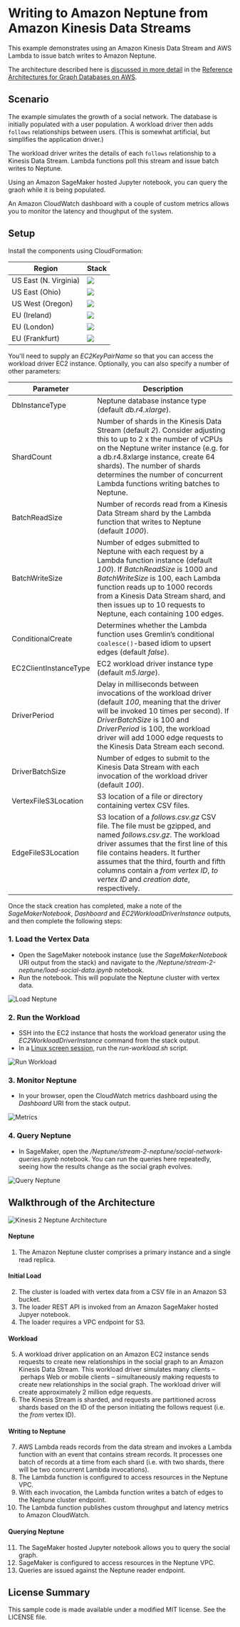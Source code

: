 # Writing to Amazon Neptune from Amazon Kinesis Data Streams

This example demonstrates using an Amazon Kinesis Data Stream and AWS Lambda to issue batch writes to Amazon Neptune.

The architecture described here is [discussed in more detail](https://github.com/aws-samples/aws-dbs-refarch-graph/tree/master/src/writing-from-amazon-kinesis-data-streams) in the [Reference Architectures for Graph Databases on AWS](https://github.com/aws-samples/aws-dbs-refarch-graph).

## Scenario

The example simulates the growth of a social network. The database is initially populated with a user population. A workload driver then adds `follows` relationships between users. (This is somewhat artificial, but simplifies the application driver.)

The workload driver writes the details of each `follows` relationship to a Kinesis Data Stream. Lambda functions poll this stream and issue batch writes to Neptune. 

Using an Amazon SageMaker hosted Jupyter notebook, you can query the graoh while it is being populated.

An Amazon CloudWatch dashboard with a couple of custom metrics allows you to monitor the latency and thoughput of the system.

## Setup

Install the components using CloudFormation:

| Region | Stack |
| ---- | ---- |
|US East (N. Virginia) |  [<img src="https://s3.amazonaws.com/cloudformation-examples/cloudformation-launch-stack.png">](https://us-east-1.console.aws.amazon.com/cloudformation/home?region=us-east-1#/stacks/create/review?templateURL=https://s3.amazonaws.com/aws-neptune-customer-samples/neptune-sagemaker/cloudformation-templates/stream-2-neptune/stream-2-neptune-stack.json&stackName=stream-2-neptune&param_DbInstanceType=db.r4.xlarge&param_ShardCount=2&param_BatchReadSize=1000&param_BatchWriteSize=100&param_EC2ClientInstanceType=m5.large&param_DriverPeriod=100&param_DriverBatchSize=100&param_ConditionalCreate=true&param_VertexFileS3Location=s3://aws-neptune-customer-samples-us-east-1/neptune-sagemaker/data/social-super-connector/vertices/&param_EdgeFileS3Location=s3://aws-neptune-customer-samples-us-east-1/neptune-sagemaker/data/social-super-connector/edges/follows.csv.gz) |
|US East (Ohio) |  [<img src="https://s3.amazonaws.com/cloudformation-examples/cloudformation-launch-stack.png">](https://us-east-2.console.aws.amazon.com/cloudformation/home?region=us-east-2#/stacks/create/review?templateURL=https://s3.amazonaws.com/aws-neptune-customer-samples/neptune-sagemaker/cloudformation-templates/stream-2-neptune/stream-2-neptune-stack.json&stackName=stream-2-neptune&param_DbInstanceType=db.r4.xlarge&param_ShardCount=2&param_BatchReadSize=1000&param_BatchWriteSize=100&param_EC2ClientInstanceType=m5.large&param_DriverPeriod=100&param_DriverBatchSize=100&param_ConditionalCreate=true&param_VertexFileS3Location=s3://aws-neptune-customer-samples-us-east-2/neptune-sagemaker/data/social-super-connector/vertices/&param_EdgeFileS3Location=s3://aws-neptune-customer-samples-us-east-2/neptune-sagemaker/data/social-super-connector/edges/follows.csv.gz) |
|US West (Oregon) |  [<img src="https://s3.amazonaws.com/cloudformation-examples/cloudformation-launch-stack.png">](https://us-west-2.console.aws.amazon.com/cloudformation/home?region=us-west-2#/stacks/create/review?templateURL=https://s3.amazonaws.com/aws-neptune-customer-samples/neptune-sagemaker/cloudformation-templates/stream-2-neptune/stream-2-neptune-stack.json&stackName=stream-2-neptune&param_DbInstanceType=db.r4.xlarge&param_ShardCount=2&param_BatchReadSize=1000&param_BatchWriteSize=100&param_EC2ClientInstanceType=m5.large&param_DriverPeriod=100&param_DriverBatchSize=100&param_ConditionalCreate=true&param_VertexFileS3Location=s3://aws-neptune-customer-samples-us-west-2/neptune-sagemaker/data/social-super-connector/vertices/&param_EdgeFileS3Location=s3://aws-neptune-customer-samples-us-west-2/neptune-sagemaker/data/social-super-connector/edges/follows.csv.gz) |
|EU (Ireland) |  [<img src="https://s3.amazonaws.com/cloudformation-examples/cloudformation-launch-stack.png">](https://eu-west-1.console.aws.amazon.com/cloudformation/home?region=eu-west-1#/stacks/create/review?templateURL=https://s3.amazonaws.com/aws-neptune-customer-samples/neptune-sagemaker/cloudformation-templates/stream-2-neptune/stream-2-neptune-stack.json&stackName=stream-2-neptune&param_DbInstanceType=db.r4.xlarge&param_ShardCount=2&param_BatchReadSize=1000&param_BatchWriteSize=100&param_EC2ClientInstanceType=m5.large&param_DriverPeriod=100&param_DriverBatchSize=100&param_ConditionalCreate=true&param_VertexFileS3Location=s3://aws-neptune-customer-samples-eu-west-1/neptune-sagemaker/data/social-super-connector/vertices/&param_EdgeFileS3Location=s3://aws-neptune-customer-samples-eu-west-1/neptune-sagemaker/data/social-super-connector/edges/follows.csv.gz) |
|EU (London) |  [<img src="https://s3.amazonaws.com/cloudformation-examples/cloudformation-launch-stack.png">](https://eu-west-2.console.aws.amazon.com/cloudformation/home?region=eu-west-2#/stacks/create/review?templateURL=https://s3.amazonaws.com/aws-neptune-customer-samples/neptune-sagemaker/cloudformation-templates/stream-2-neptune/stream-2-neptune-stack.json&stackName=stream-2-neptune&param_DbInstanceType=db.r4.xlarge&param_ShardCount=2&param_BatchReadSize=1000&param_BatchWriteSize=100&param_EC2ClientInstanceType=m5.large&param_DriverPeriod=100&param_DriverBatchSize=100&param_ConditionalCreate=true&param_VertexFileS3Location=s3://aws-neptune-customer-samples-eu-west-2/neptune-sagemaker/data/social-super-connector/vertices/&param_EdgeFileS3Location=s3://aws-neptune-customer-samples-eu-west-2/neptune-sagemaker/data/social-super-connector/edges/follows.csv.gz) |
|EU (Frankfurt) |  [<img src="https://s3.amazonaws.com/cloudformation-examples/cloudformation-launch-stack.png">](https://eu-central-1.console.aws.amazon.com/cloudformation/home?region=eu-central-1#/stacks/create/review?templateURL=https://s3.amazonaws.com/aws-neptune-customer-samples/neptune-sagemaker/cloudformation-templates/stream-2-neptune/stream-2-neptune-stack.json&stackName=stream-2-neptune&param_DbInstanceType=db.r4.xlarge&param_ShardCount=2&param_BatchReadSize=1000&param_BatchWriteSize=100&param_EC2ClientInstanceType=m5.large&param_DriverPeriod=100&param_DriverBatchSize=100&param_ConditionalCreate=true&param_VertexFileS3Location=s3://aws-neptune-customer-samples-eu-central-1/neptune-sagemaker/data/social-super-connector/vertices/&param_EdgeFileS3Location=s3://aws-neptune-customer-samples-eu-central-1/neptune-sagemaker/data/social-super-connector/edges/follows.csv.gz) |

You'll need to supply an *EC2KeyPairName* so that you can access the workload driver EC2 instance. Optionally, you can also specify a number of other parameters:

| Parameter | Description |
| --- | --- |
| DbInstanceType | Neptune database instance type (default *db.r4.xlarge*). |
| ShardCount | Number of shards in the Kinesis Data Stream (default *2*). Consider adjusting this to up to 2 x the number of vCPUs on the Neptune writer instance (e.g. for a db.r4.8xlarge instance, create 64 shards). The number of shards determines the number of concurrent Lambda functions writing batches to Neptune. |
| BatchReadSize | Number of records read from a Kinesis Data Stream shard by the Lambda function that writes to Neptune (default *1000*). |
| BatchWriteSize | Number of edges submitted to Neptune with each request by a Lambda function instance (default *100*). If *BatchReadSize* is 1000 and *BatchWriteSize* is 100, each Lambda function reads up to 1000 records from a Kinesis Data Stream shard, and then issues up to 10 requests to Neptune, each containing 100 edges.  |
| ConditionalCreate | Determines whether the Lambda function uses Gremlin’s conditional `coalesce()`-based idiom to upsert edges (default *false*). |
| EC2ClientInstanceType | EC2 workload driver instance type (default *m5.large*). |
| DriverPeriod | Delay in milliseconds between invocations of the workload driver (default *100*, meaning that the driver will be invoked 10 times per second). If *DriverBatchSize* is 100 and *DriverPeriod* is 100, the workload driver will add 1000 edge requests to the Kinesis Data Stream each second. |
| DriverBatchSize | Number of edges to submit to the Kinesis Data Stream with each invocation of the workload driver (default *100*). |
| VertexFileS3Location | S3 location of a file or directory containing vertex CSV files. |
| EdgeFileS3Location | S3 location of a *follows.csv.gz* CSV file. The file must be gzipped, and named *follows.csv.gz*. The workload driver assumes that the first line of this file contains headers. It further assumes that the third, fourth and fifth columns contain a *from vertex ID*, *to vertex ID* and *creation date*, respectively. |

Once the stack creation has completed, make a note of the *SageMakerNotebook*, *Dashboard* and *EC2WorkloadDriverInstance* outputs, and then complete the following steps:

### 1. Load the Vertex Data

  * Open the SageMaker notebook instance (use the *SageMakerNotebook* URI output from the stack) and navigate to the */Neptune/stream-2-neptune/load-social-data.ipynb* notebook.
  * Run the notebook. This will populate the Neptune cluster with vertex data.
  
![Load Neptune](load-neptune.png)

### 2. Run the Workload

  * SSH into the EC2 instance that hosts the workload generator using the *EC2WorkloadDriverInstance* command from the stack output.
  * In a [Linux screen session](https://kb.iu.edu/d/acuy), run the *run-workload.sh* script.
  
![Run Workload](run-workload.png)
  
### 3. Monitor Neptune
  
  * In your browser, open the CloudWatch metrics dashboard using the *Dashboard* URI from the stack output.
  
![Metrics](metrics.png)
  
### 4. Query Neptune

  * In SageMaker, open the */Neptune/stream-2-neptune/social-network-queries.ipynb* notebook. You can run the queries here repeatedly, seeing how the results change as the social graph evolves.
  
![Query Neptune](query-neptune.png)


## Walkthrough of the Architecture

![Kinesis 2 Neptune Architecture](kinesis-2-neptune-architecture.png)

#### Neptune

  1. The Amazon Neptune cluster comprises a primary instance and a single read replica.

#### Initial Load

  2. The cluster is loaded with vertex data from a CSV file in an Amazon S3 bucket.
  3. The loader REST API is invoked from an Amazon SageMaker hosted Jupyer notebook. 
  4. The loader requires a VPC endpoint for S3.

#### Workload

  5. A workload driver application on an Amazon EC2 instance sends requests to create new relationships in the social graph to an Amazon Kinesis Data Stream. This workload driver simulates many clients – perhaps Web or mobile clients – simultaneously making requests to create new relationships in the social graph. The workload driver will create approximately 2 million edge requests.
  6. The Kinesis Stream is sharded, and requests are partitioned across shards based on the ID of the person initiating the follows request (i.e. the *from* vertex ID).

#### Writing to Neptune

  7. AWS Lambda reads records from the data stream and invokes a Lambda function with an event that contains stream records. It processes one batch of records at a time from each shard (i.e. with two shards, there will be two concurrent Lambda invocations).
  8. The Lambda function is configured to access resources in the Neptune VPC.
  9. With each invocation, the Lambda function writes a batch of edges to the Neptune cluster endpoint.
  10. The Lambda function publishes custom throughput and latency metrics to Amazon CloudWatch.

#### Querying Neptune

  11. The SageMaker hosted Jupyter notebook allows you to query the social graph.
  12. SageMaker is configured to access resources in the Neptune VPC.
  13. Queries are issued against the Neptune reader endpoint.



## License Summary

This sample code is made available under a modified MIT license. See the LICENSE file.
